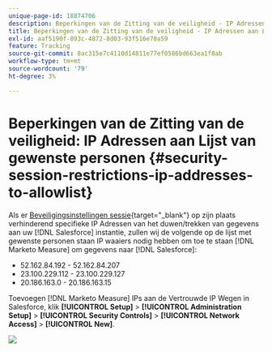 ```yaml
---
unique-page-id: 18874706
description: Beperkingen van de Zitting van de veiligheid - IP Adressen aan Lijst van gewenste personen - Marketo Measure - de Documentatie van het Product
title: Beperkingen van de Zitting van de veiligheid - IP Adressen aan Lijst van gewenste personen
exl-id: aaf5190f-893c-4872-8d03-93f516e70a59
feature: Tracking
source-git-commit: 8ac315e7c4110d14811e77ef0586bd663ea1f8ab
workflow-type: tm+mt
source-wordcount: '79'
ht-degree: 3%

---
```


# Beperkingen van de Zitting van de veiligheid: IP Adressen aan Lijst van gewenste personen {#security-session-restrictions-ip-addresses-to-allowlist}

Als er [Beveiligingsinstellingen sessie](https://help.salesforce.com/articleView?id=admin_sessions.htm&type=0){target="_blank"} op zijn plaats verhinderend specifieke IP Adressen van het duwen/trekken van gegevens aan uw [!DNL Salesforce] instantie, zullen wij de volgende op de lijst met gewenste personen staan IP waaiers nodig hebben om toe te staan [!DNL Marketo Measure] om gegevens naar [!DNL Salesforce]:

* 52.162.84.192 - 52.162.84.207
* 23.100.229.112 - 23.100.229.127
* 20.186.163.0 - 20.186.163.15

Toevoegen [!DNL Marketo Measure] IPs aan de Vertrouwde IP Wegen in Salesforce, klik **[!UICONTROL Setup]** > **[!UICONTROL Administration Setup]** > **[!UICONTROL Security Controls]** > **[!UICONTROL Network Access]** > **[!UICONTROL New]**.

![](assets/1.png)
